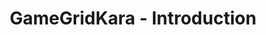---
layout: redirect
title: "GameGridKara - Introduction"
slug: gamegrid-kara-chapter2
redirect: /library/gamegrid-kara/chapter2/
published: true
---